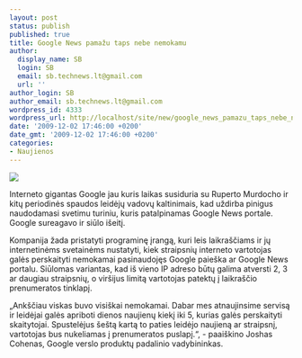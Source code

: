 ```yaml
---
layout: post
status: publish
published: true
title: Google News pamažu taps nebe nemokamu
author:
  display_name: SB
  login: SB
  email: sb.technews.lt@gmail.com
  url: ''
author_login: SB
author_email: sb.technews.lt@gmail.com
wordpress_id: 4333
wordpress_url: http://localhost/site/new/google_news_pamazu_taps_nebe_nemokamu/
date: '2009-12-02 17:46:00 +0200'
date_gmt: '2009-12-02 17:46:00 +0200'
categories:
- Naujienos
---
```

<div class="imgright"><img src="http://t2.gstatic.com/images?q=tbn:WnlW0sZ-Y_yoKM:http://techmarketers.files.wordpress.com/2009/08/googlelogoonwall-thumb.jpg"  /></div>
<p>Interneto gigantas Google jau kuris laikas susiduria su Ruperto Murdocho ir kitų periodinės spaudos leidėjų vadovų kaltinimais, kad uždirba pinigus naudodamasi svetimu turiniu, kuris patalpinamas Google News portale. Google sureagavo ir siūlo išeitį.</p>
<p>Kompanija žada pristatyti programinę įrangą, kuri leis laikraščiams ir jų internetinėms svetainėms nustatyti, kiek straipsnių interneto vartotojas galės perskaityti nemokamai pasinaudojęs Google paieška ar Google News portalu. Siūlomas variantas, kad iš vieno IP adreso būtų galima atversti 2, 3 ar daugiau straipsnių, o viršijus limitą vartotojas patektų į laikraščio prenumeratos tinklapį.</p>
<p>„Ankščiau viskas buvo visiškai nemokamai. Dabar mes atnaujinsime servisą ir leidėjai galės apriboti dienos naujienų kiekį iki 5, kurias galės perskaityti skaitytojai. Spustelėjus šeštą kartą to paties leidėjo naujieną ar straipsnį, vartotojas bus nukeliamas į prenumeratos puslapį.“, - paaiškino Joshas Cohenas, Google verslo produktų padalinio vadybininkas.<br /></p>
